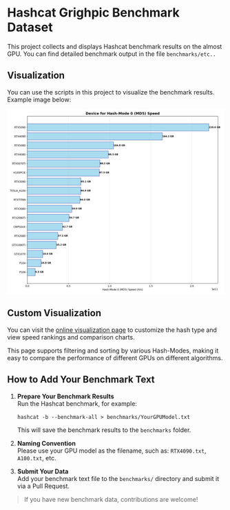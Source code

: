 # Hashcat Grighpic Benchmark Dataset

This project collects and displays Hashcat benchmark results on the almost GPU. You can find detailed benchmark output in the file `benchmarks/etc..`

## Visualization

You can use the scripts in this project to visualize the benchmark results. Example image below:

![Benchmark Visualization Example](images/Hash_Mode_0.png)

## Custom Visualization

You can visit the [online visualization page](https://dosoos.github.io/hashcat_speeds/pages/index.html) to customize the hash type and view speed rankings and comparison charts.

This page supports filtering and sorting by various Hash-Modes, making it easy to compare the performance of different GPUs on different algorithms.

## How to Add Your Benchmark Text

1. **Prepare Your Benchmark Results**  
   Run the Hashcat benchmark, for example:
   ```
   hashcat -b --benchmark-all > benchmarks/YourGPUModel.txt
   ```
   This will save the benchmark results to the `benchmarks` folder.

2. **Naming Convention**  
   Please use your GPU model as the filename, such as: `RTX4090.txt`, `A100.txt`, etc.

3. **Submit Your Data**  
   Add your benchmark text file to the `benchmarks/` directory and submit it via a Pull Request.

> If you have new benchmark data, contributions are welcome!

